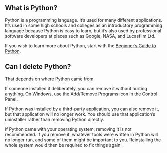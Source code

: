 What is Python?
---------------

Python is a programming language. It’s used for many different applications.
It’s used in some high schools and colleges as an introductory programming
language because Python is easy to learn, but it’s also used by professional
software developers at places such as Google, NASA, and Lucasfilm Ltd.

If you wish to learn more about Python, start with the [Beginner’s Guide to
Python](https://wiki.python.org/moin/BeginnersGuide).

Can I delete Python?
--------------------

That depends on where Python came from.

If someone installed it deliberately, you can remove it without hurting
anything. On Windows, use the Add/Remove Programs icon in the Control Panel.

If Python was installed by a third-party application, you can also remove it,
but that application will no longer work. You should use that application’s
uninstaller rather than removing Python directly.

If Python came with your operating system, removing it is not recommended. If
you remove it, whatever tools were written in Python will no longer run, and
some of them might be important to you. Reinstalling the whole system would
then be required to fix things again.